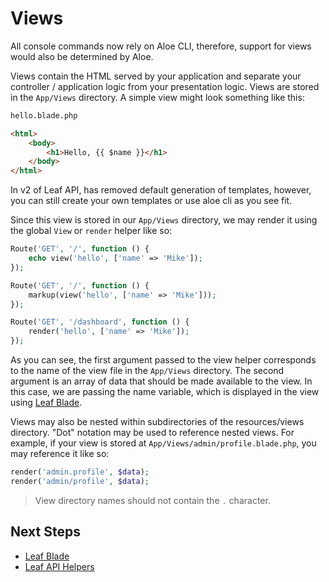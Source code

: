 # Views

<p class="alert -warning">
  All console commands now rely on Aloe CLI, therefore, support for views would also be determined by Aloe.
</p>

Views contain the HTML served by your application and separate your controller / application logic from your presentation logic. Views are stored in the `App/Views` directory. A simple view might look something like this:

```html
hello.blade.php

<html>
    <body>
        <h1>Hello, {{ $name }}</h1>
    </body>
</html>
```

In v2 of Leaf API, has removed default generation of templates, however, you can still create your own templates or use aloe cli as you see fit.

Since this view is stored in our `App/Views` directory, we may render it using the global `View` or `render` helper like so:

```php
Route('GET', '/', function () {
    echo view('hello', ['name' => 'Mike']);
});

Route('GET', '/', function () {
    markup(view('hello', ['name' => 'Mike']));
});

Route('GET', '/dashboard', function () {
    render('hello', ['name' => 'Mike']);
});
```

As you can see, the first argument passed to the view helper corresponds to the name of the view file in the `App/Views` directory. The second argument is an array of data that should be made available to the view. In this case, we are passing the name variable, which is displayed in the view using [Leaf Blade](2.1/views/blade).

Views may also be nested within subdirectories of the resources/views directory. "Dot" notation may be used to reference nested views. For example, if your view is stored at `App/Views/admin/profile.blade.php`, you may reference it like so:

```php
render('admin.profile', $data);
render('admin/profile', $data);
```

> View directory names should not contain the `.` character.

## Next Steps

- [Leaf Blade](/leaf/v/2.4.3/views/blade)
- [Leaf API Helpers](/leaf-mvc/v/2.0/utils/functions)

